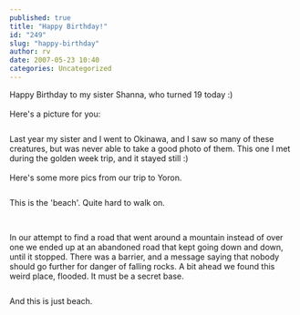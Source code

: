 ```yaml
---
published: true
title: "Happy Birthday!"
id: "249"
slug: "happy-birthday"
author: rv
date: 2007-05-23 10:40
categories: Uncategorized
---
```

Happy Birthday to my sister Shanna, who turned 19 today :)<br /><br />Here's a picture for you:<br /><br /><a href="http://bp2.blogger.com/_RIq3e2nKDHo/RlQcdaBTOCI/AAAAAAAAAYA/9rUJ3lG3Aaw/s1600-h/IMG_6461.jpg"><img style="display:block;text-align:center;cursor:pointer;margin:0 auto 10px;" src="http://bp2.blogger.com/_RIq3e2nKDHo/RlQcdaBTOCI/AAAAAAAAAYA/9rUJ3lG3Aaw/s400/IMG_6461.jpg" alt="" border="0" /></a>Last year my sister and I went to Okinawa, and I saw so many of these creatures, but was never able to take a good photo of them. This one I met during the golden week trip, and it stayed still :)<br /><br />Here's some more pics from our trip to Yoron.<br /><br /><a href="http://bp0.blogger.com/_RIq3e2nKDHo/RlQcc6BTOAI/AAAAAAAAAXw/CWPo0u5FfZw/s1600-h/IMG_6316.jpg"><img style="display:block;text-align:center;cursor:pointer;margin:0 auto 10px;" src="http://bp0.blogger.com/_RIq3e2nKDHo/RlQcc6BTOAI/AAAAAAAAAXw/CWPo0u5FfZw/s400/IMG_6316.jpg" alt="" border="0" /></a>This is the 'beach'. Quite hard to walk on.<br /><br /><br /><a href="http://bp1.blogger.com/_RIq3e2nKDHo/RlQcdKBTOBI/AAAAAAAAAX4/kTt2tLJi754/s1600-h/IMG_6456.jpg"><img style="display:block;text-align:center;cursor:pointer;margin:0 auto 10px;" src="http://bp1.blogger.com/_RIq3e2nKDHo/RlQcdKBTOBI/AAAAAAAAAX4/kTt2tLJi754/s400/IMG_6456.jpg" alt="" border="0" /></a>In our attempt to find a road that went around a mountain instead of over one we ended up at an abandoned road that kept going down and down, until it stopped. There was a barrier, and a message saying that nobody should go further for danger of falling rocks. A bit ahead we found this weird place, flooded. It must be a secret base.<br /><br /><a href="http://bp0.blogger.com/_RIq3e2nKDHo/RlQcd6BTODI/AAAAAAAAAYI/ju3e2y0ZQGo/s1600-h/IMG_6505.jpg"><img style="display:block;text-align:center;cursor:pointer;margin:0 auto 10px;" src="http://bp0.blogger.com/_RIq3e2nKDHo/RlQcd6BTODI/AAAAAAAAAYI/ju3e2y0ZQGo/s400/IMG_6505.jpg" alt="" border="0" /></a>And this is just beach.
